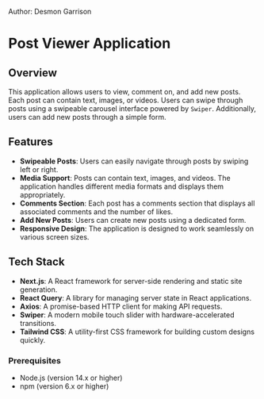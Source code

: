 Author: Desmon Garrison

# Post Viewer Application

## Overview

This application allows users to view, comment on, and add new posts. Each post can contain text, images, or videos. Users can swipe through posts using a swipeable carousel interface powered by `Swiper`. Additionally, users can add new posts through a simple form.

## Features

- **Swipeable Posts**: Users can easily navigate through posts by swiping left or right.
- **Media Support**: Posts can contain text, images, and videos. The application handles different media formats and displays them appropriately.
- **Comments Section**: Each post has a comments section that displays all associated comments and the number of likes.
- **Add New Posts**: Users can create new posts using a dedicated form.
- **Responsive Design**: The application is designed to work seamlessly on various screen sizes.

## Tech Stack

- **Next.js**: A React framework for server-side rendering and static site generation.
- **React Query**: A library for managing server state in React applications.
- **Axios**: A promise-based HTTP client for making API requests.
- **Swiper**: A modern mobile touch slider with hardware-accelerated transitions.
- **Tailwind CSS**: A utility-first CSS framework for building custom designs quickly.

### Prerequisites

- Node.js (version 14.x or higher)
- npm (version 6.x or higher)
